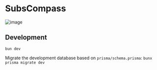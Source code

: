# SubsCompass

![image](https://github.com/user-attachments/assets/0def66c8-e4a2-46f5-b081-9e9d2eaebd23)

## Development
`bun dev`

Migrate the development database based on `prisma/schema.prisma`: `bunx prisma migrate dev`
